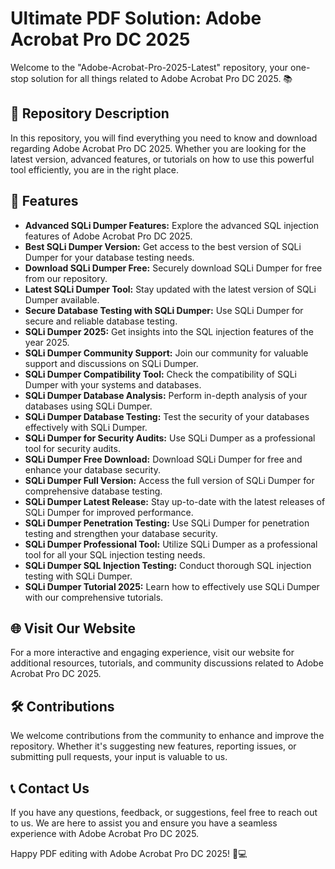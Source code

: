 # Ultimate PDF Solution: Adobe Acrobat Pro DC 2025

Welcome to the "Adobe-Acrobat-Pro-2025-Latest" repository, your one-stop solution for all things related to Adobe Acrobat Pro DC 2025. 📚

## 📝 Repository Description

In this repository, you will find everything you need to know and download regarding Adobe Acrobat Pro DC 2025. Whether you are looking for the latest version, advanced features, or tutorials on how to use this powerful tool efficiently, you are in the right place.

## 🌟 Features

- **Advanced SQLi Dumper Features:** Explore the advanced SQL injection features of Adobe Acrobat Pro DC 2025.
- **Best SQLi Dumper Version:** Get access to the best version of SQLi Dumper for your database testing needs.
- **Download SQLi Dumper Free:** Securely download SQLi Dumper for free from our repository.
- **Latest SQLi Dumper Tool:** Stay updated with the latest version of SQLi Dumper available.
- **Secure Database Testing with SQLi Dumper:** Use SQLi Dumper for secure and reliable database testing.
- **SQLi Dumper 2025:** Get insights into the SQL injection features of the year 2025.
- **SQLi Dumper Community Support:** Join our community for valuable support and discussions on SQLi Dumper.
- **SQLi Dumper Compatibility Tool:** Check the compatibility of SQLi Dumper with your systems and databases.
- **SQLi Dumper Database Analysis:** Perform in-depth analysis of your databases using SQLi Dumper.
- **SQLi Dumper Database Testing:** Test the security of your databases effectively with SQLi Dumper.
- **SQLi Dumper for Security Audits:** Use SQLi Dumper as a professional tool for security audits.
- **SQLi Dumper Free Download:** Download SQLi Dumper for free and enhance your database security.
- **SQLi Dumper Full Version:** Access the full version of SQLi Dumper for comprehensive database testing.
- **SQLi Dumper Latest Release:** Stay up-to-date with the latest releases of SQLi Dumper for improved performance.
- **SQLi Dumper Penetration Testing:** Use SQLi Dumper for penetration testing and strengthen your database security.
- **SQLi Dumper Professional Tool:** Utilize SQLi Dumper as a professional tool for all your SQL injection testing needs.
- **SQLi Dumper SQL Injection Testing:** Conduct thorough SQL injection testing with SQLi Dumper.
- **SQLi Dumper Tutorial 2025:** Learn how to effectively use SQLi Dumper with our comprehensive tutorials.


## 🌐 Visit Our Website

For a more interactive and engaging experience, visit our website for additional resources, tutorials, and community discussions related to Adobe Acrobat Pro DC 2025.

## 🛠️ Contributions

We welcome contributions from the community to enhance and improve the repository. Whether it's suggesting new features, reporting issues, or submitting pull requests, your input is valuable to us.

## 📞 Contact Us

If you have any questions, feedback, or suggestions, feel free to reach out to us. We are here to assist you and ensure you have a seamless experience with Adobe Acrobat Pro DC 2025.

Happy PDF editing with Adobe Acrobat Pro DC 2025! 📄💻